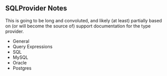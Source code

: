 SQLProvider Notes
-----------------

This is going to be long and convoluted, and likely (at least) partially based on (or will
    become the source of) support documentation for the type provider.

- General
- Query Expressions
- SQL
- MySQL
- Oracle
- Postgres
